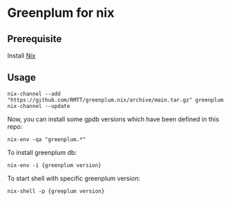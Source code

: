 # Greenplum for nix

## Prerequisite
Install [Nix](https://nixos.org/)

## Usage
```shell
nix-channel --add "https://github.com/RMTT/greenplum.nix/archive/main.tar.gz" greenplum
nix-channel --update
```

Now, you can install some gpdb versions which have been defined in this repo:
```shell
nix-env -qa "greenplum.*"
```

To install greenplum db:
```
nix-env -i {greenplum version}
```

To start shell with specific greenplum version:
```
nix-shell -p {greeplum version}
```
